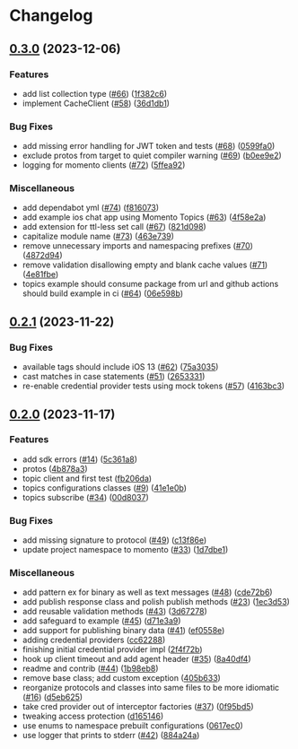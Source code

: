 # Changelog

## [0.3.0](https://github.com/momentohq/client-sdk-swift/compare/v0.2.1...v0.3.0) (2023-12-06)


### Features

* add list collection type ([#66](https://github.com/momentohq/client-sdk-swift/issues/66)) ([1f382c6](https://github.com/momentohq/client-sdk-swift/commit/1f382c641ee1af0db3f5f126cbc0c021917e5825))
* implement CacheClient ([#58](https://github.com/momentohq/client-sdk-swift/issues/58)) ([36d1db1](https://github.com/momentohq/client-sdk-swift/commit/36d1db12523c28c1ed7e751474a3c29535525022))


### Bug Fixes

* add missing error handling for JWT token and tests ([#68](https://github.com/momentohq/client-sdk-swift/issues/68)) ([0599fa0](https://github.com/momentohq/client-sdk-swift/commit/0599fa0586be083e0513dd6ed479ed0d23f4d020))
* exclude protos from target to quiet compiler warning ([#69](https://github.com/momentohq/client-sdk-swift/issues/69)) ([b0ee9e2](https://github.com/momentohq/client-sdk-swift/commit/b0ee9e23a7c5d81ee22ff33b0fe410c2aeaf4732))
* logging for momento clients ([#72](https://github.com/momentohq/client-sdk-swift/issues/72)) ([5ffea92](https://github.com/momentohq/client-sdk-swift/commit/5ffea92c6f1f2efbfe1480a161b104a807c79bb0))


### Miscellaneous

* add dependabot yml ([#74](https://github.com/momentohq/client-sdk-swift/issues/74)) ([f816073](https://github.com/momentohq/client-sdk-swift/commit/f8160736c05e54bb1692f3c1737f1251d69c5d12))
* add example ios chat app using Momento Topics ([#63](https://github.com/momentohq/client-sdk-swift/issues/63)) ([4f58e2a](https://github.com/momentohq/client-sdk-swift/commit/4f58e2af659f1a292d13b202ba3fb4abf7ae02eb))
* add extension for ttl-less set call ([#67](https://github.com/momentohq/client-sdk-swift/issues/67)) ([821d098](https://github.com/momentohq/client-sdk-swift/commit/821d098891817d7a90a28a28e1d6ec262b2f5c1d))
* capitalize module name ([#73](https://github.com/momentohq/client-sdk-swift/issues/73)) ([463e739](https://github.com/momentohq/client-sdk-swift/commit/463e739f037166ff45c95c2e2f19cc4a8e85dec1))
* remove unnecessary imports and namespacing prefixes ([#70](https://github.com/momentohq/client-sdk-swift/issues/70)) ([4872d94](https://github.com/momentohq/client-sdk-swift/commit/4872d945843de56c67dfc7fce07086e1498e4130))
* remove validation disallowing empty and blank cache values ([#71](https://github.com/momentohq/client-sdk-swift/issues/71)) ([4e81fbe](https://github.com/momentohq/client-sdk-swift/commit/4e81fbee82c0a1e63ac1392b01b3ea0bea3e1601))
* topics example should consume package from url and github actions should build example in ci ([#64](https://github.com/momentohq/client-sdk-swift/issues/64)) ([06e598b](https://github.com/momentohq/client-sdk-swift/commit/06e598bb57941fd5fcf5de50543a78a287c83db3))

## [0.2.1](https://github.com/momentohq/client-sdk-swift/compare/v0.2.0...v0.2.1) (2023-11-22)


### Bug Fixes

* available tags should include iOS 13 ([#62](https://github.com/momentohq/client-sdk-swift/issues/62)) ([75a3035](https://github.com/momentohq/client-sdk-swift/commit/75a30350f9c797e37a2faf163206d1679118ca11))
* cast matches in case statements ([#51](https://github.com/momentohq/client-sdk-swift/issues/51)) ([2653331](https://github.com/momentohq/client-sdk-swift/commit/2653331d880e81217405095b30d3e5ce8baeeeef))
* re-enable credential provider tests using mock tokens ([#57](https://github.com/momentohq/client-sdk-swift/issues/57)) ([4163bc3](https://github.com/momentohq/client-sdk-swift/commit/4163bc3d40935a66fcf4051e904984609ecc4b80))

## [0.2.0](https://github.com/momentohq/client-sdk-swift/compare/v0.1.0...v0.2.0) (2023-11-17)


### Features

* add sdk errors ([#14](https://github.com/momentohq/client-sdk-swift/issues/14)) ([5c361a8](https://github.com/momentohq/client-sdk-swift/commit/5c361a86e4e68242b42a473de82418d0c90a6c19))
* protos ([4b878a3](https://github.com/momentohq/client-sdk-swift/commit/4b878a38cb63a36dff30357258683422f4589221))
* topic client and first test ([fb206da](https://github.com/momentohq/client-sdk-swift/commit/fb206da28696fe5c3fab1b52bb13fd803473f333))
* topics configurations classes ([#9](https://github.com/momentohq/client-sdk-swift/issues/9)) ([41e1e0b](https://github.com/momentohq/client-sdk-swift/commit/41e1e0b127bb78fb536b0198039bd46e3cec670c))
* topics subscribe ([#34](https://github.com/momentohq/client-sdk-swift/issues/34)) ([00d8037](https://github.com/momentohq/client-sdk-swift/commit/00d80372399b73bb4499e4c24d8d48db8b38d787))


### Bug Fixes

* add missing signature to protocol ([#49](https://github.com/momentohq/client-sdk-swift/issues/49)) ([c13f86e](https://github.com/momentohq/client-sdk-swift/commit/c13f86e9933e8e0170389ea036fe5b728cc853c5))
* update project namespace to momento ([#33](https://github.com/momentohq/client-sdk-swift/issues/33)) ([1d7dbe1](https://github.com/momentohq/client-sdk-swift/commit/1d7dbe10ea9bd2f2fecacdb6611f47fffcdb6c1c))


### Miscellaneous

* add pattern ex for binary as well as text messages ([#48](https://github.com/momentohq/client-sdk-swift/issues/48)) ([cde72b6](https://github.com/momentohq/client-sdk-swift/commit/cde72b68bf4bb7b63822be27e1cb4406aa1d0358))
* add publish response class and polish publish methods ([#23](https://github.com/momentohq/client-sdk-swift/issues/23)) ([1ec3d53](https://github.com/momentohq/client-sdk-swift/commit/1ec3d53a202c3523de057bb0e0197dcce5abbf55))
* add reusable validation methods ([#43](https://github.com/momentohq/client-sdk-swift/issues/43)) ([3d67278](https://github.com/momentohq/client-sdk-swift/commit/3d67278b4c051e40ea194e919cd54bb28a84c1bf))
* add safeguard to example ([#45](https://github.com/momentohq/client-sdk-swift/issues/45)) ([d71e3a9](https://github.com/momentohq/client-sdk-swift/commit/d71e3a929051955b48021e2df82d41fd844ffa57))
* add support for publishing binary data ([#41](https://github.com/momentohq/client-sdk-swift/issues/41)) ([ef0558e](https://github.com/momentohq/client-sdk-swift/commit/ef0558eb8fe5760038e9888c3b2f76e93e7bc38b))
* adding credential providers ([cc62288](https://github.com/momentohq/client-sdk-swift/commit/cc62288f3342bb26766a8786461e1671ddc258f8))
* finishing initial credential provider impl ([2f4f72b](https://github.com/momentohq/client-sdk-swift/commit/2f4f72b060c4cfe4a59d73bf99cc968ef8bb525f))
* hook up client timeout and add agent header ([#35](https://github.com/momentohq/client-sdk-swift/issues/35)) ([8a40df4](https://github.com/momentohq/client-sdk-swift/commit/8a40df4f66ef9f5b9dc769ca86f447220bc4a4e4))
* readme and contrib ([#44](https://github.com/momentohq/client-sdk-swift/issues/44)) ([1b98eb8](https://github.com/momentohq/client-sdk-swift/commit/1b98eb8503fc292c2acbd49c655757ff51702ac0))
* remove base class; add custom exception ([405b633](https://github.com/momentohq/client-sdk-swift/commit/405b633f8eb1f6a395b3e95f8b1d36425819c157))
* reorganize protocols and classes into same files to be more idiomatic ([#16](https://github.com/momentohq/client-sdk-swift/issues/16)) ([d5eb625](https://github.com/momentohq/client-sdk-swift/commit/d5eb6259780a22a796458bc339b1ea2a08071e94))
* take cred provider out of interceptor factories ([#37](https://github.com/momentohq/client-sdk-swift/issues/37)) ([0f95bd5](https://github.com/momentohq/client-sdk-swift/commit/0f95bd54bfa4fed93b21ce60f5de005354ee4fac))
* tweaking access protection ([d165146](https://github.com/momentohq/client-sdk-swift/commit/d1651464d2dc3f53bda2104e278cdf3952d5f4d2))
* use enums to namespace prebuilt configurations ([0617ec0](https://github.com/momentohq/client-sdk-swift/commit/0617ec02e58c1949d0f409d7f609008a67b663ef))
* use logger that prints to stderr ([#42](https://github.com/momentohq/client-sdk-swift/issues/42)) ([884a24a](https://github.com/momentohq/client-sdk-swift/commit/884a24af11e0608cc7756e5c71f3b4efbe616443))
